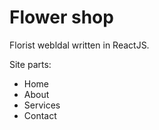 # Flower shop

Florist webldal written in ReactJS.

Site parts:
- Home
- About
- Services
- Contact
